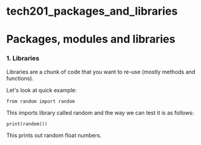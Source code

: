 # tech201_packages_and_libraries


# Packages, modules and libraries

### 1. Libraries

Libraries are a chunk of code that you want to re-use (mostly methods and functions).

Let's look at quick example: 

``` 
from random import random
```
This imports library called random and the way we can test it is as follows:

``` 
print(random())
```

This prints out random float numbers.